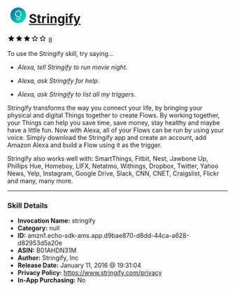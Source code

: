 # &nbsp;<img src="skill_icon" alt="Stringify icon" width="36"> [Stringify](http://alexa.amazon.com/#skills/amzn1.echo-sdk-ams.app.d9bae870-d8dd-44ca-a628-d82953d5a20e)
![3 stars](../../images/ic_star_black_18dp_1x.png)![3 stars](../../images/ic_star_black_18dp_1x.png)![3 stars](../../images/ic_star_black_18dp_1x.png)![3 stars](../../images/ic_star_border_black_18dp_1x.png)![3 stars](../../images/ic_star_border_black_18dp_1x.png) 8

To use the Stringify skill, try saying...

* *Alexa, tell Stringify to run movie night.*

* *Alexa, ask Stringify for help.*

* *Alexa, ask Stringify to list all my triggers.*

Stringify transforms the way you connect your life, by bringing your physical and digital Things together to create Flows. By working together, your Things can help you save time, save money, stay healthy and maybe have a little fun. Now with Alexa, all of your Flows can be run by using your voice. Simply download the Stringify app and create an account, add Amazon Alexa and build a Flow using it as the trigger.

Stringify also works well with: SmartThings, Fitbit, Nest, Jawbone Up, Phillips Hue, Homeboy, LIFX, Netatmo, Withings,  Dropbox, Twitter, Yahoo News, Yelp, Instagram, Google Drive, Slack, CNN, CNET, Craigslist, Flickr and many, many more.

***

### Skill Details

* **Invocation Name:** stringify
* **Category:** null
* **ID:** amzn1.echo-sdk-ams.app.d9bae870-d8dd-44ca-a628-d82953d5a20e
* **ASIN:** B01AHDN31M
* **Author:** Stringify, Inc
* **Release Date:** January 11, 2016 @ 19:31:04
* **Privacy Policy:** https://www.stringify.com/privacy
* **In-App Purchasing:** No
